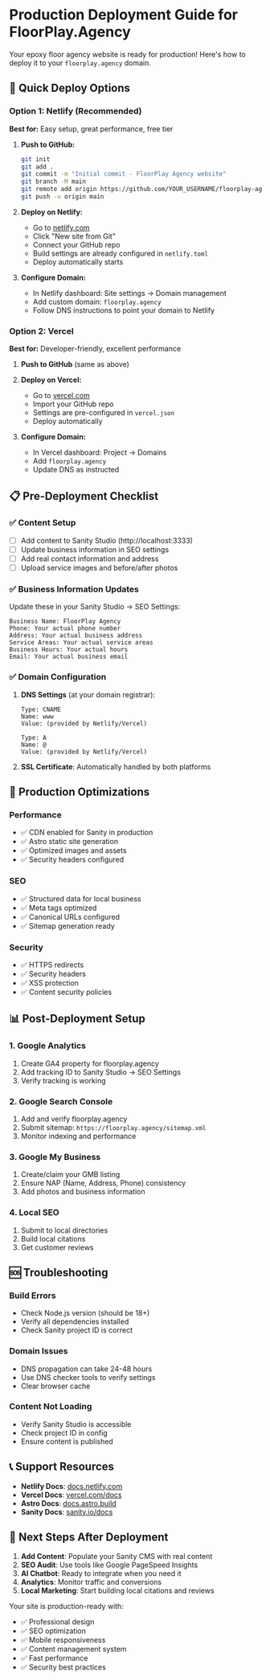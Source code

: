 # Production Deployment Guide for FloorPlay.Agency

Your epoxy floor agency website is ready for production! Here's how to deploy it to your `floorplay.agency` domain.

## 🚀 Quick Deploy Options

### Option 1: Netlify (Recommended)
**Best for:** Easy setup, great performance, free tier

1. **Push to GitHub:**
   ```bash
   git init
   git add .
   git commit -m "Initial commit - FloorPlay Agency website"
   git branch -M main
   git remote add origin https://github.com/YOUR_USERNAME/floorplay-agency
   git push -u origin main
   ```

2. **Deploy on Netlify:**
   - Go to [netlify.com](https://netlify.com)
   - Click "New site from Git"
   - Connect your GitHub repo
   - Build settings are already configured in `netlify.toml`
   - Deploy automatically starts

3. **Configure Domain:**
   - In Netlify dashboard: Site settings → Domain management
   - Add custom domain: `floorplay.agency`
   - Follow DNS instructions to point your domain to Netlify

### Option 2: Vercel
**Best for:** Developer-friendly, excellent performance

1. **Push to GitHub** (same as above)
2. **Deploy on Vercel:**
   - Go to [vercel.com](https://vercel.com)
   - Import your GitHub repo
   - Settings are pre-configured in `vercel.json`
   - Deploy automatically

3. **Configure Domain:**
   - In Vercel dashboard: Project → Domains
   - Add `floorplay.agency`
   - Update DNS as instructed

## 📋 Pre-Deployment Checklist

### ✅ Content Setup
- [ ] Add content to Sanity Studio (http://localhost:3333)
- [ ] Update business information in SEO settings
- [ ] Add real contact information and address
- [ ] Upload service images and before/after photos

### ✅ Business Information Updates
Update these in your Sanity Studio → SEO Settings:

```
Business Name: FloorPlay Agency
Phone: Your actual phone number
Address: Your actual business address
Service Areas: Your actual service areas
Business Hours: Your actual hours
Email: Your actual business email
```

### ✅ Domain Configuration
1. **DNS Settings** (at your domain registrar):
   ```
   Type: CNAME
   Name: www
   Value: (provided by Netlify/Vercel)
   
   Type: A
   Name: @
   Value: (provided by Netlify/Vercel)
   ```

2. **SSL Certificate**: Automatically handled by both platforms

## 🔧 Production Optimizations

### Performance
- ✅ CDN enabled for Sanity in production
- ✅ Astro static site generation
- ✅ Optimized images and assets
- ✅ Security headers configured

### SEO
- ✅ Structured data for local business
- ✅ Meta tags optimized
- ✅ Canonical URLs configured
- ✅ Sitemap generation ready

### Security
- ✅ HTTPS redirects
- ✅ Security headers
- ✅ XSS protection
- ✅ Content security policies

## 📊 Post-Deployment Setup

### 1. Google Analytics
1. Create GA4 property for floorplay.agency
2. Add tracking ID to Sanity Studio → SEO Settings
3. Verify tracking is working

### 2. Google Search Console
1. Add and verify floorplay.agency
2. Submit sitemap: `https://floorplay.agency/sitemap.xml`
3. Monitor indexing and performance

### 3. Google My Business
1. Create/claim your GMB listing
2. Ensure NAP (Name, Address, Phone) consistency
3. Add photos and business information

### 4. Local SEO
1. Submit to local directories
2. Build local citations
3. Get customer reviews

## 🆘 Troubleshooting

### Build Errors
- Check Node.js version (should be 18+)
- Verify all dependencies installed
- Check Sanity project ID is correct

### Domain Issues
- DNS propagation can take 24-48 hours
- Use DNS checker tools to verify settings
- Clear browser cache

### Content Not Loading
- Verify Sanity Studio is accessible
- Check project ID in config
- Ensure content is published

## 📞 Support Resources

- **Netlify Docs**: [docs.netlify.com](https://docs.netlify.com)
- **Vercel Docs**: [vercel.com/docs](https://vercel.com/docs)
- **Astro Docs**: [docs.astro.build](https://docs.astro.build)
- **Sanity Docs**: [sanity.io/docs](https://sanity.io/docs)

## 🎯 Next Steps After Deployment

1. **Add Content**: Populate your Sanity CMS with real content
2. **SEO Audit**: Use tools like Google PageSpeed Insights
3. **AI Chatbot**: Ready to integrate when you need it
4. **Analytics**: Monitor traffic and conversions
5. **Local Marketing**: Start building local citations and reviews

Your site is production-ready with:
- ✅ Professional design
- ✅ SEO optimization
- ✅ Mobile responsiveness  
- ✅ Content management system
- ✅ Fast performance
- ✅ Security best practices
